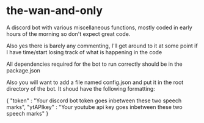 # the-wan-and-only
A discord bot with various miscellaneous functions, mostly coded in early hours of the morning so don't expect great code.

Also yes there is barely any commenting, I'll get around to it at some point if I have time/start losing track of what is happening in the code

All dependencies required for the bot to run correctly should be in the package.json

Also you will want to add a file named config.json and put it in the root directory of the bot. It shoud have the following formatting:

{
  "token" : "Your discord bot token goes inbetween these two speech marks",
  "ytAPIkey" : "Your youtube api key goes inbetween these two speech marks"
}
